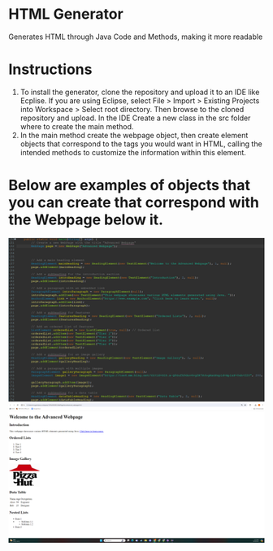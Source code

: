 # HTML Generator
 Generates HTML through Java Code and Methods, making it more readable
# Instructions 
1. To install the generator, clone the repository and upload it to an IDE like Ecplise. If you are using Eclipse, select File > Import > Existing Projects into Workspace > Select root directory. Then browse to the cloned repository and upload. In the IDE Create a new class in the src folder where to create the main method.
2. In the main method create the webpage object, then create element objects that correspond to the tags you would want in HTML, calling the intended methods to customize the information within this element.
# Below are examples of objects that you can create that correspond with the Webpage below it.
![image](code%20example.png) ![image](REA;%20WEBPAGE%20BRO.png)
